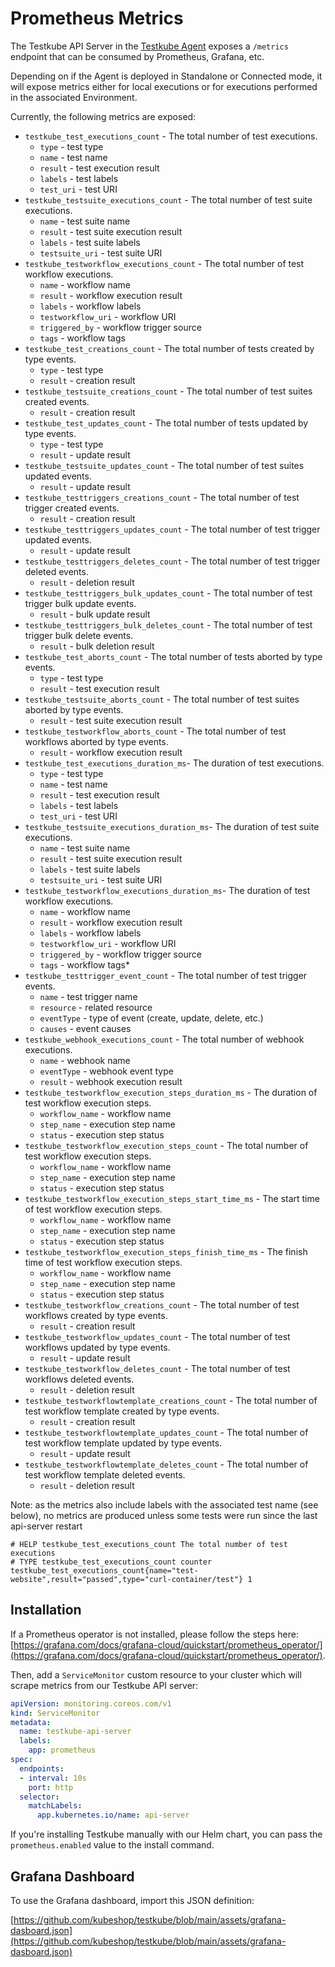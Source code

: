 # Prometheus Metrics

The Testkube API Server in the [Testkube Agent](/articles/install/standalone-agent) exposes a `/metrics` endpoint that can be consumed by Prometheus, Grafana, etc. 

Depending on if the Agent is deployed in Standalone or Connected mode, it will expose metrics either for local executions or 
for executions performed in the associated Environment.

Currently, the following metrics are exposed:

* `testkube_test_executions_count` - The total number of test executions.
    * `type` - test type
    * `name` - test name
    * `result` - test execution result
    * `labels` - test labels
    * `test_uri` - test URI
* `testkube_testsuite_executions_count` - The total number of test suite executions.
    * `name` - test suite name
    * `result` - test suite execution result
    * `labels` - test suite labels
    * `testsuite_uri` - test suite URI
* `testkube_testworkflow_executions_count` - The total number of test workflow executions.
    * `name` - workflow name
    * `result` - workflow execution result
    * `labels` - workflow labels
    * `testworkflow_uri` - workflow URI
    * `triggered_by` - workflow trigger source
    * `tags` - workflow tags
* `testkube_test_creations_count` - The total number of tests created by type events.
    * `type` - test type
    * `result` - creation result
* `testkube_testsuite_creations_count` - The total number of test suites created events.
    * `result` - creation result
* `testkube_test_updates_count` - The total number of tests updated by type events.
    * `type` - test type
    * `result` - update result
* `testkube_testsuite_updates_count` - The total number of test suites updated events.
    * `result` - update result
* `testkube_testtriggers_creations_count` - The total number of test trigger created events.
    * `result` - creation result
* `testkube_testtriggers_updates_count` - The total number of test trigger updated events.
    * `result` - update result
* `testkube_testtriggers_deletes_count` - The total number of test trigger deleted events.
    * `result` - deletion result
* `testkube_testtriggers_bulk_updates_count` - The total number of test trigger bulk update events.
    * `result` - bulk update result
* `testkube_testtriggers_bulk_deletes_count` - The total number of test trigger bulk delete events.
    * `result` - bulk deletion result
* `testkube_test_aborts_count` - The total number of tests aborted by type events.
    * `type` - test type
    * `result` - test execution result
* `testkube_testsuite_aborts_count` - The total number of test suites aborted by type events.
    * `result` - test suite execution result
* `testkube_testworkflow_aborts_count` - The total number of test workflows aborted by type events.
    * `result` - workflow execution result
* `testkube_test_executions_duration_ms`- The duration of test executions.
    * `type` - test type
    * `name` - test name
    * `result` - test execution result
    * `labels` - test labels
    * `test_uri` - test URI
* `testkube_testsuite_executions_duration_ms`- The duration of test suite executions.
    * `name` - test suite name
    * `result` - test suite execution result
    * `labels` - test suite labels
    * `testsuite_uri` - test suite URI
* `testkube_testworkflow_executions_duration_ms`- The duration of test workflow executions.
    * `name` - workflow name
    * `result` - workflow execution result
    * `labels` - workflow labels
    * `testworkflow_uri` - workflow URI
    * `triggered_by` - workflow trigger source
    * `tags` - workflow tags* 
* `testkube_testtrigger_event_count` - The total number of test trigger events.
    * `name` - test trigger name
    * `resource` - related resource
    * `eventType` - type of event (create, update, delete, etc.)
    * `causes` - event causes
* `testkube_webhook_executions_count` - The total number of webhook executions.
    * `name` - webhook name
    * `eventType` - webhook event type
    * `result` - webhook execution result
* `testkube_testworkflow_execution_steps_duration_ms` - The duration of test workflow execution steps.
    * `workflow_name` - workflow name
    * `step_name` - execution step name
    * `status` - execution step status
* `testkube_testworkflow_execution_steps_count` - The total number of test workflow execution steps.
    * `workflow_name` - workflow name
    * `step_name` - execution step name
    * `status` - execution step status
* `testkube_testworkflow_execution_steps_start_time_ms` - The start time of test workflow execution steps.
    * `workflow_name` - workflow name
    * `step_name` - execution step name
    * `status` - execution step status
* `testkube_testworkflow_execution_steps_finish_time_ms` - The finish time of test workflow execution steps.
    * `workflow_name` - workflow name
    * `step_name` - execution step name
    * `status` - execution step status
* `testkube_testworkflow_creations_count` - The total number of test workflows created by type events.
    * `result` - creation result
* `testkube_testworkflow_updates_count` - The total number of test workflows updated by type events.
    * `result` - update result
* `testkube_testworkflow_deletes_count` - The total number of test workflows deleted events.
    * `result` - deletion result
* `testkube_testworkflowtemplate_creations_count` - The total number of test workflow template created by type events.
    * `result` - creation result
* `testkube_testworkflowtemplate_updates_count` - The total number of test workflow template updated by type events.
    * `result` - update result
* `testkube_testworkflowtemplate_deletes_count` - The total number of test workflow template deleted events.
    * `result` - deletion result

Note: as the metrics also include labels with the associated test name (see below), no metrics are produced unless some tests were run since 
the last api-server restart 

```
# HELP testkube_test_executions_count The total number of test executions
# TYPE testkube_test_executions_count counter
testkube_test_executions_count{name="test-website",result="passed",type="curl-container/test"} 1
```

## Installation

If a Prometheus operator is not installed, please follow the steps here: [https://grafana.com/docs/grafana-cloud/quickstart/prometheus_operator/](https://grafana.com/docs/grafana-cloud/quickstart/prometheus_operator/).

Then, add a `ServiceMonitor` custom resource to your cluster which will scrape metrics from our
Testkube API server:

```yaml
apiVersion: monitoring.coreos.com/v1
kind: ServiceMonitor
metadata:
  name: testkube-api-server
  labels:
    app: prometheus
spec:
  endpoints:
  - interval: 10s
    port: http
  selector:
    matchLabels:
      app.kubernetes.io/name: api-server
```

If you're installing Testkube manually with our Helm chart, you can pass the `prometheus.enabled` value to the install command.

## Grafana Dashboard

To use the Grafana dashboard, import this JSON definition:

[https://github.com/kubeshop/testkube/blob/main/assets/grafana-dasboard.json](https://github.com/kubeshop/testkube/blob/main/assets/grafana-dasboard.json)
